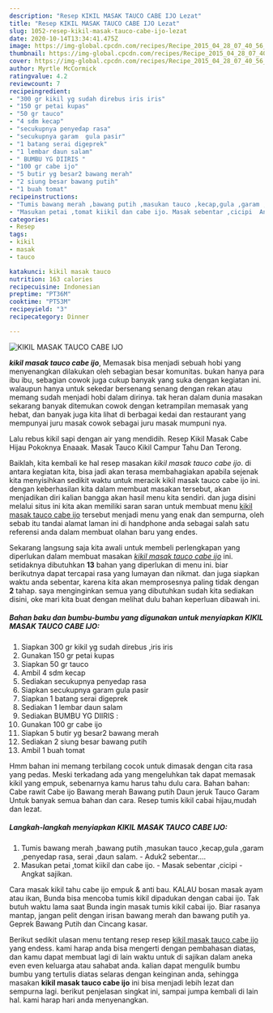 ```yaml
---
description: "Resep KIKIL MASAK TAUCO CABE IJO Lezat"
title: "Resep KIKIL MASAK TAUCO CABE IJO Lezat"
slug: 1052-resep-kikil-masak-tauco-cabe-ijo-lezat
date: 2020-10-14T13:34:41.475Z
image: https://img-global.cpcdn.com/recipes/Recipe_2015_04_28_07_40_56_68_2b5275fc1ec08720af75/751x532cq70/kikil-masak-tauco-cabe-ijo-foto-resep-utama.jpg
thumbnail: https://img-global.cpcdn.com/recipes/Recipe_2015_04_28_07_40_56_68_2b5275fc1ec08720af75/751x532cq70/kikil-masak-tauco-cabe-ijo-foto-resep-utama.jpg
cover: https://img-global.cpcdn.com/recipes/Recipe_2015_04_28_07_40_56_68_2b5275fc1ec08720af75/751x532cq70/kikil-masak-tauco-cabe-ijo-foto-resep-utama.jpg
author: Myrtle McCormick
ratingvalue: 4.2
reviewcount: 7
recipeingredient:
- "300 gr kikil yg sudah direbus iris iris"
- "150 gr petai kupas"
- "50 gr tauco"
- "4 sdm kecap"
- "secukupnya penyedap rasa"
- "secukupnya garam  gula pasir"
- "1 batang serai digeprek"
- "1 lembar daun salam"
- " BUMBU YG DIIRIS "
- "100 gr cabe ijo"
- "5 butir yg besar2 bawang merah"
- "2 siung besar bawang putih"
- "1 buah tomat"
recipeinstructions:
- "Tumis bawang merah ,bawang putih ,masukan tauco ,kecap,gula ,garam ,penyedap rasa, serai ,daun salam. Aduk2 sebentar...."
- "Masukan petai ,tomat kiikil dan cabe ijo. Masak sebentar ,cicipi  Angkat sajikan."
categories:
- Resep
tags:
- kikil
- masak
- tauco

katakunci: kikil masak tauco 
nutrition: 163 calories
recipecuisine: Indonesian
preptime: "PT36M"
cooktime: "PT53M"
recipeyield: "3"
recipecategory: Dinner

---
```



![KIKIL MASAK TAUCO CABE IJO](https://img-global.cpcdn.com/recipes/Recipe_2015_04_28_07_40_56_68_2b5275fc1ec08720af75/751x532cq70/kikil-masak-tauco-cabe-ijo-foto-resep-utama.jpg)

<b><i>kikil masak tauco cabe ijo</i></b>, Memasak bisa menjadi sebuah hobi yang menyenangkan dilakukan oleh sebagian besar komunitas. bukan hanya para ibu ibu, sebagian cowok juga cukup banyak yang suka dengan kegiatan ini. walaupun hanya untuk sekedar bersenang senang dengan rekan atau memang sudah menjadi hobi dalam dirinya. tak heran dalam dunia masakan sekarang banyak ditemukan cowok dengan ketrampilan memasak yang hebat, dan banyak juga kita lihat di berbagai kedai dan restaurant yang mempunyai juru masak cowok sebagai juru masak mumpuni nya.

Lalu rebus kikil sapi dengan air yang mendidih. Resep Kikil Masak Cabe Hijau Pokoknya Enaaak. Masak Tauco Kikil Campur Tahu Dan Terong.

Baiklah, kita kembali ke hal resep masakan <i>kikil masak tauco cabe ijo</i>. di antara kegiatan kita, bisa jadi akan terasa membahagiakan apabila sejenak kita menyisihkan sedikit waktu untuk meracik kikil masak tauco cabe ijo ini. dengan keberhasilan kita dalam membuat masakan tersebut, akan menjadikan diri kalian bangga akan hasil menu kita sendiri. dan juga disini melalui situs ini kita akan memiliki saran saran untuk membuat menu <u>kikil masak tauco cabe ijo</u> tersebut menjadi menu yang enak dan sempurna, oleh sebab itu tandai alamat laman ini di handphone anda sebagai salah satu referensi anda dalam membuat olahan baru yang endes.


Sekarang langsung saja kita awali untuk membeli perlengkapan yang diperlukan dalam membuat masakan <u><i>kikil masak tauco cabe ijo</i></u> ini. setidaknya dibutuhkan <b>13</b> bahan yang diperlukan di menu ini. biar berikutnya dapat tercapai rasa yang lumayan dan nikmat. dan juga siapkan waktu anda sebentar, karena kita akan memprosesnya paling tidak dengan <b>2</b> tahap. saya menginginkan semua yang dibutuhkan sudah kita sediakan disini, oke mari kita buat dengan melihat dulu bahan keperluan dibawah ini.

<!--inarticleads1-->

##### Bahan baku dan bumbu-bumbu yang digunakan untuk menyiapkan KIKIL MASAK TAUCO CABE IJO:

1. Siapkan 300 gr kikil yg sudah direbus ,iris iris
1. Gunakan 150 gr petai kupas
1. Siapkan 50 gr tauco
1. Ambil 4 sdm kecap
1. Sediakan secukupnya penyedap rasa
1. Siapkan secukupnya garam  gula pasir
1. Siapkan 1 batang serai digeprek
1. Sediakan 1 lembar daun salam
1. Sediakan  BUMBU YG DIIRIS :
1. Gunakan 100 gr cabe ijo
1. Siapkan 5 butir yg besar2 bawang merah
1. Sediakan 2 siung besar bawang putih
1. Ambil 1 buah tomat


Hmm bahan ini memang terbilang cocok untuk dimasak dengan cita rasa yang pedas. Meski terkadang ada yang mengeluhkan tak dapat memasak kikil yang empuk, sebenarnya kamu harus tahu dulu cara. Bahan bahan: Cabe rawit Cabe ijo Bawang merah Bawang putih Daun jeruk Tauco Garam Untuk banyak semua bahan dan cara. Resep tumis kikil cabai hijau,mudah dan lezat. 

<!--inarticleads2-->

##### Langkah-langkah menyiapkan KIKIL MASAK TAUCO CABE IJO:

1. Tumis bawang merah ,bawang putih ,masukan tauco ,kecap,gula ,garam ,penyedap rasa, serai ,daun salam. - Aduk2 sebentar....
1. Masukan petai ,tomat kiikil dan cabe ijo. - Masak sebentar ,cicipi  - Angkat sajikan.


Cara masak kikil tahu cabe ijo empuk &amp; anti bau. KALAU bosan masak ayam atau ikan, Bunda bisa mencoba tumis kikil dipadukan dengan cabai ijo. Tak butuh waktu lama saat Bunda ingin masak tumis kikil cabai ijo. Biar rasanya mantap, jangan pelit dengan irisan bawang merah dan bawang putih ya. Geprek Bawang Putih dan Cincang kasar. 

Berikut sedikit ulasan menu tentang resep resep <u>kikil masak tauco cabe ijo</u> yang endess. kami harap anda bisa mengerti dengan pembahasan diatas, dan kamu dapat membuat lagi di lain waktu untuk di sajikan dalam aneka even even keluarga atau sahabat anda. kalian dapat mengulik bumbu bumbu yang tertulis diatas selaras dengan keinginan anda, sehingga masakan <b>kikil masak tauco cabe ijo</b> ini bisa menjadi lebih lezat dan sempurna lagi. berikut penjelasan singkat ini, sampai jumpa kembali di lain hal. kami harap hari anda menyenangkan.
